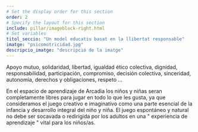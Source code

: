 ```yaml
---
# Set the display order for this section
order: 2
# Specify the layout for this section
include: pillar/imageblock-right.html
# Set variables
titol_seccio: "Un model educatiu basat en la llibertat responsable"
imatge: "psicomotricidad.jpg"
descripcio_imatge: "descripció de la imatge"
---
```

Apoyo mutuo, solidaridad, libertad, igualdad ético colectiva, dignidad, responsabilidad, participación, compromiso, decisión colectiva, sinceridad, autonomia, derechos y obligaciones, respeto ...

En el espacio de aprendizaje de Arcadia  los niños y niñas  seran completamente libres para jugar en todo lo que les gusta, ya que consideramos el juego creativo e imaginativo como una parte esencial de la infancia y desarrollo integral del niño y niña. El juego espontáneo y natural no debe ser socavada o redirigida por los adultos en una " experiencia de aprendizaje " vital para los niños/as.
